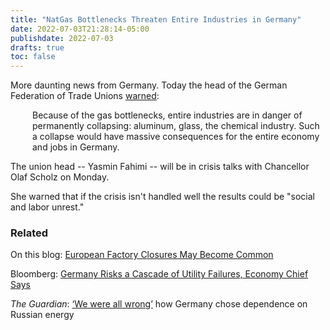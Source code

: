 ```yaml
---
title: "NatGas Bottlenecks Threaten Entire Industries in Germany"
date: 2022-07-03T21:28:14-05:00
publishdate: 2022-07-03
drafts: true
toc: false
---
```


More daunting news from Germany. Today the head of the German Federation of Trade Unions <a href="https://www.bloomberg.com/news/articles/2022-07-03/germany-s-union-head-warns-of-collapse-of-entire-industries" target="blank">warned</a>:

<div style="padding-left: 2.5em;"><p>Because of the gas bottlenecks, entire industries are in danger of permanently collapsing: aluminum, glass, the chemical industry. Such a collapse would have massive consequences for the entire economy and jobs in Germany.</p></div>

The union head -- Yasmin Fahimi -- will be in crisis talks with Chancellor Olaf Scholz on Monday.

She warned that if the crisis isn't handled well the results could be "social and labor unrest."



### Related 

On this blog: <a href="/winter-is-coming/">European Factory Closures May Become Common</a>

Bloomberg: <a href="https://www.bloomberg.com/news/articles/2022-07-02/germany-risks-a-cascade-of-utility-failures-economy-chief-says" target="blank">Germany Risks a Cascade of Utility Failures, Economy Chief Says</a>

<em>The Guardian</em>: <a href="https://www.theguardian.com/world/2022/jun/02/germany-dependence-russian-energy-gas-oil-nord-stream" target="blank">‘We were all wrong’</a> how Germany chose dependence on Russian energy
